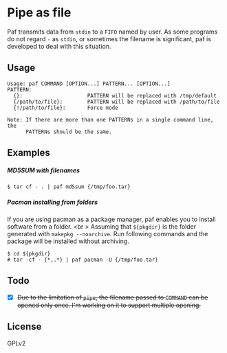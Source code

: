 Pipe as file
===
Paf transmits data from `stdin` to a `FIFO` named by user.
As some programs do not regard `-` as `stdin`, or sometimes the filename is
significant, paf is developed to deal with this situation.

Usage
---
```
Usage: paf COMMAND [OPTION...] PATTERN... [OPTION...]
PATTERN:
  {}:                     PATTERN will be replaced with /tmp/default
  {/path/to/file}:        PATTERN will be replaced with /path/to/file
  {!/path/to/file}:       Force mode

Note: If there are more than one PATTERNs in a single command line, the 
      PATTERNs should be the same.
```

Examples
---

##### MD5SUM with filenames
```console
$ tar cf - . | paf md5sum {/tmp/foo.tar}
```
##### Pacman installing from folders
If you are using pacman as a package manager, paf enables you to install software 
from a folder.
<br \>
Assuming that `${pkgdir}` is the folder generated with `makepkg --noarchive`. Run
following commands and the package will be installed without archiving.
```console
$ cd ${pkgdir}
# tar -cf - {*,.*} | paf pacman -U {/tmp/foo.tar}
```

Todo
---
- [x] ~~Due to the limitation of `pipe`, the filename passed to `COMMAND` can be
opened only once. I'm working on it to support multiple opening.~~

License
---
GPLv2
